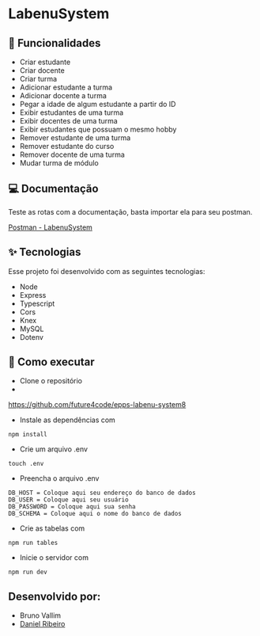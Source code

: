 # LabenuSystem

## :memo: Funcionalidades
* Criar estudante
* Criar docente
* Criar turma
* Adicionar estudante a turma
* Adicionar docente a turma
* Pegar a idade de algum estudante a partir do ID
* Exibir estudantes de uma turma
* Exibir docentes de uma turma
* Exibir estudantes que possuam o mesmo hobby
* Remover estudante de uma turma
* Remover estudante do curso
* Remover docente de uma turma
* Mudar turma de módulo

## 💻 Documentação
Teste as rotas com a documentação, basta importar ela para seu postman.

[Postman - LabenuSystem](https://documenter.getpostman.com/view/14146800/TzCQb737)

## ✨ Tecnologias
Esse projeto foi desenvolvido com as seguintes tecnologias:

* Node
* Express
* Typescript
* Cors
* Knex
* MySQL
* Dotenv

## 🚀 Como executar
* Clone o repositório
* 
https://github.com/future4code/epps-labenu-system8

* Instale as dependências com
```
npm install
 ```
* Crie um arquivo .env
```
touch .env
 ```
* Preencha o arquivo .env
```
DB_HOST = Coloque aqui seu endereço do banco de dados
DB_USER = Coloque aqui seu usuário
DB_PASSWORD = Coloque aqui sua senha
DB_SCHEMA = Coloque aqui o nome do banco de dados 
 ```
* Crie as tabelas com
 ```
npm run tables
 ```
* Inicie o servidor com
 ```
npm run dev
 ```
 
 ## Desenvolvido por:
 - Bruno Vallim
 - [Daniel Ribeiro](https://www.linkedin.com/in/daniel-ribeiro-59b739140/)
